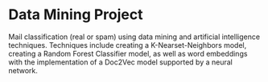 # Data Mining Project

Mail classification (real or spam) using data mining and artificial intelligence techniques. Techniques include creating a K-Nearset-Neighbors model, creating a Random Forest Classifier model, as well as word embeddings with the implementation of a Doc2Vec model supported by a neural network.

